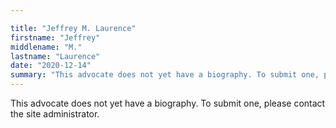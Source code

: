 ```yaml
---

title: "Jeffrey M. Laurence"
firstname: "Jeffrey"
middlename: "M."
lastname: "Laurence"
date: "2020-12-14"
summary: "This advocate does not yet have a biography. To submit one, please contact the site administrator."
---
```

This advocate does not yet have a biography. To submit one, please contact the site administrator.

